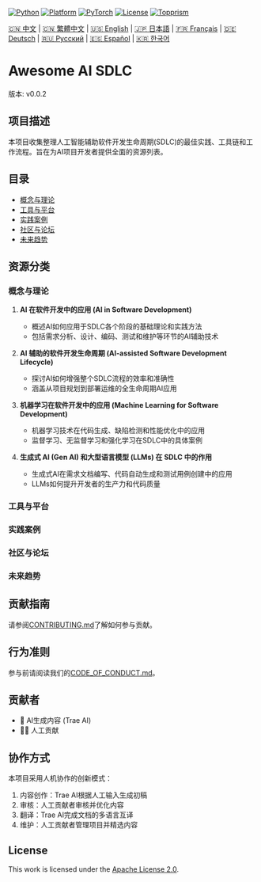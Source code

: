 [![Python](https://img.shields.io/badge/Python-3.8+-blue.svg)](https://www.python.org/) [![Platform](https://img.shields.io/badge/Platform-Linux%20|%20macOS%20|%20Windows-lightgrey.svg)](https://en.wikipedia.org/wiki/Cross-platform) [![PyTorch](https://img.shields.io/badge/PyTorch-2.0+-red.svg)](https://pytorch.org/) [![License](https://img.shields.io/badge/License-Apache%202.0-green.svg)](https://opensource.org/licenses/Apache-2.0) [![Topprism](https://img.shields.io/badge/Topprism-Data%20Intelligence-orange.svg)](https://www.topprismdata.com/)

[🇨🇳 中文](docs/zh-CN/README.md) | [🇨🇳 繁體中文](docs/zh-TW/README.md) | [🇺🇸 English](docs/en/README.md) | [🇯🇵 日本語](docs/ja/README.md) | [🇫🇷 Français](docs/fr/README.md) | [🇩🇪 Deutsch](docs/de/README.md) | [🇷🇺 Русский](docs/ru/README.md) | [🇪🇸 Español](docs/es/README.md) | [🇰🇷 한국어](docs/ko/README.md)

# Awesome AI SDLC

版本: v0.0.2

## 项目描述

本项目收集整理人工智能辅助软件开发生命周期(SDLC)的最佳实践、工具链和工作流程。旨在为AI项目开发者提供全面的资源列表。

## 目录

- [概念与理论](#概念与理论)
- [工具与平台](#工具与平台)
- [实践案例](#实践案例)
- [社区与论坛](#社区与论坛)
- [未来趋势](#未来趋势)

## 资源分类

### 概念与理论

1. **AI 在软件开发中的应用 (AI in Software Development)**
   - 概述AI如何应用于SDLC各个阶段的基础理论和实践方法
   - 包括需求分析、设计、编码、测试和维护等环节的AI辅助技术

2. **AI 辅助的软件开发生命周期 (AI-assisted Software Development Lifecycle)**
   - 探讨AI如何增强整个SDLC流程的效率和准确性
   - 涵盖从项目规划到部署运维的全生命周期AI应用

3. **机器学习在软件开发中的应用 (Machine Learning for Software Development)**
   - 机器学习技术在代码生成、缺陷检测和性能优化中的应用
   - 监督学习、无监督学习和强化学习在SDLC中的具体案例

4. **生成式 AI (Gen AI) 和大型语言模型 (LLMs) 在 SDLC 中的作用**
   - 生成式AI在需求文档编写、代码自动生成和测试用例创建中的应用
   - LLMs如何提升开发者的生产力和代码质量

### 工具与平台

### 实践案例

### 社区与论坛

### 未来趋势

## 贡献指南

请参阅[CONTRIBUTING.md](CONTRIBUTING.md)了解如何参与贡献。

## 行为准则

参与前请阅读我们的[CODE_OF_CONDUCT.md](CODE_OF_CONDUCT.md)。

## 贡献者

- 🤖 AI生成内容 (Trae AI)
- 🧑‍💻 人工贡献

## 协作方式

本项目采用人机协作的创新模式：
1. 内容创作：Trae AI根据人工输入生成初稿
2. 审核：人工贡献者审核并优化内容
3. 翻译：Trae AI完成文档的多语言互译
4. 维护：人工贡献者管理项目并精选内容

## License

This work is licensed under the [Apache License 2.0](LICENSE).
